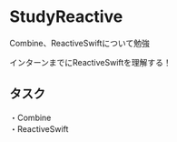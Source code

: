 # StudyReactive
Combine、ReactiveSwiftについて勉強

インターンまでにReactiveSwiftを理解する！

## タスク
・Combine  
・ReactiveSwift
